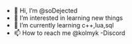 - 👋 Hi, I’m @soDejected
- 👀 I’m interested in learning new things
- 🌱 I’m currently learning c++,lua,sql
- 📫 How to reach me @kolmyk -Discord
